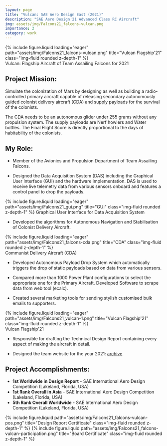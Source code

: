 ```yaml
---
layout: page
title: "Vulcan: SAE Aero Design East (2021)"
description: "SAE Aero Design'21 Advanced Class RC Aircraft"
img: assets/img/Falcons21_falcons-vulcan.png
importance: 2
category: work
---
```

<div class="row">
  <div class="col-sm mt-3 mt-md-0">
    {% include figure.liquid loading="eager" path="assets/img/Falcons21_falcons-vulcan.png" title="Vulcan Flagship'21" class="img-fluid rounded z-depth-1" %}
  </div>
</div>
<div class="caption">
    Vulcan: Flagship Aircraft of Team Assailing Falcons for 2021
</div>

## Project Mission:
Simulate the colonization of Mars by designing as well as building a radio-controlled primary aircraft capable of releasing secondary autonomously guided colonist delivery aircraft (CDA) and supply payloads for the survival of the colonists.

The CDA needs to be an autonomous glider under 255 grams without any propulsion system. The supply payloads are Nerf howlers and Water bottles. The Final Flight Score is directly proportional to the days of habitability of the colonists.

## My Role:
* Member of the Avionics and Propulsion Department of Team Assailing Falcons.

* Designed the Data Acquisition System (DAS) including the Graphical User Interface (GUI) and the hardware implementation. DAS is used to receive live telemetry data from various sensors onboard and features a control panel to drop the payloads.
  
{% include figure.liquid loading="eager" path="assets/img/Falcons21_gui.png" title="GUI" class="img-fluid rounded z-depth-1" %}
Graphical User Interface for Data Acquisition System

* Developed the algorithms for Autonomous Navigation and Stabilisation of Colonist Delivery Aircraft.

<div class="row">
  <div class="col-sm mt-3 mt-md-0">
    {% include figure.liquid loading="eager" path="assets/img/Falcons21_falcons-cda.png" title="CDA" class="img-fluid rounded z-depth-1" %}
  </div>
</div>
<div class="caption">
    Communist Delivery Aircraft (CDA)
</div>

* Developed Autonomous Payload Drop System which automatically triggers the drop of static payloads based on data from various sensors.

* Compared  more than 1000 Power Plant configurations to select the appropriate one for the Primary Aircraft. Developed Software to scrape data from web tool (ecalc).

* Created several marketing tools for sending stylish customised bulk emails to supporters.

<div class="row">
  <div class="col-sm mt-3 mt-md-0">
      {% include figure.liquid loading="eager" path="assets/img/Falcons21_vulcan-1.png" title="Vulcan Flagship'21" class="img-fluid rounded z-depth-1" %}
  </div>
</div>
<div class="caption">
    Vulcan Flagship'21
</div>

* Responsible for drafting the Technical Design Report containing every aspect of making the aircraft in detail.

* Designed the team website for the year 2021: [archive](https://web.archive.org/web/20210813221449/https://assailingfalcons.in/)

## Project Accomplishments:
* **1st Worldwide in Design Report** - SAE International Aero Design Competition (Lakeland, Florida, USA)
* **1st Rank Overall in Asia** - SAE International Aero Design Competition (Lakeland, Florida, USA)
* **5th Rank Overall Worldwide** - SAE International Aero Design Competition (Lakeland, Florida, USA)


{% include figure.liquid path="assets/img/Falcons21_falcons-vulcan-pos.png" title="Design Report Certificate" class="img-fluid rounded z-depth-1" %}
{% include figure.liquid path="assets/img/Falcons21_falcons-vulcan-participation.png" title="Board Certificate" class="img-fluid rounded z-depth-1" %}